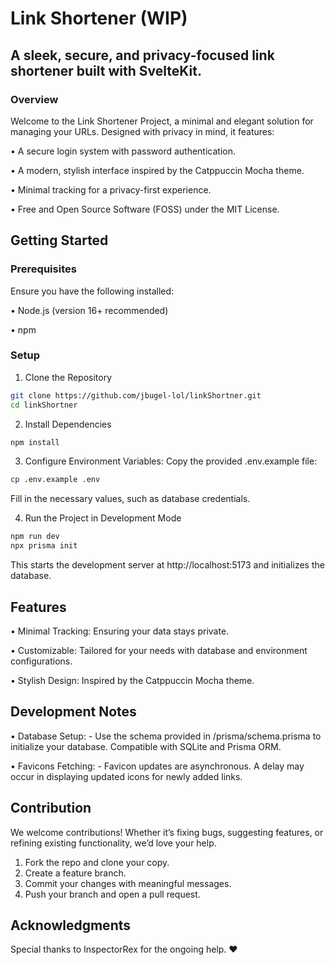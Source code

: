 # Link Shortener (WIP)

## A sleek, secure, and privacy-focused link shortener built with SvelteKit.

### Overview

Welcome to the Link Shortener Project, a minimal and elegant solution for managing your URLs. Designed with privacy in mind, it features:

•	A secure login system with password authentication.

•	A modern, stylish interface inspired by the Catppuccin Mocha theme.

•	Minimal tracking for a privacy-first experience.

•	Free and Open Source Software (FOSS) under the MIT License.

## Getting Started

### Prerequisites

Ensure you have the following installed:

•	Node.js (version 16+ recommended)

•	npm

### Setup
1.	Clone the Repository

```bash
git clone https://github.com/jbugel-lol/linkShortner.git
cd linkShortner
```

2. Install Dependencies

```bash
npm install
```

3.	Configure Environment Variables: Copy the provided .env.example file:

```bash
cp .env.example .env
```

Fill in the necessary values, such as database credentials.

4.	Run the Project in Development Mode

```bash
npm run dev
npx prisma init
```

This starts the development server at http://localhost:5173 and initializes the database.

## Features
•	Minimal Tracking: Ensuring your data stays private.

•	Customizable: Tailored for your needs with database and environment configurations.

•	Stylish Design: Inspired by the Catppuccin Mocha theme.

## Development Notes
•	Database Setup:
    - Use the schema provided in /prisma/schema.prisma to initialize your database. Compatible with SQLite and Prisma ORM.

•	Favicons Fetching:
    - Favicon updates are asynchronous. A delay may occur in displaying updated icons for newly added links.

## Contribution

We welcome contributions! Whether it’s fixing bugs, suggesting features, or refining existing functionality, we’d love your help.
1.	Fork the repo and clone your copy.
2.	Create a feature branch.
3.	Commit your changes with meaningful messages.
4.	Push your branch and open a pull request.

## Acknowledgments

Special thanks to InspectorRex for the ongoing help. ❤️
